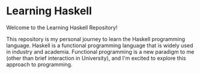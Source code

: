 # Learning Haskell

Welcome to the Learning Haskell Repository! 

This repository is my personal journey to learn the Haskell programming language. Haskell is a functional programming language that is widely used in industry and academia. Functional programming is a new paradigm to me (other than brief interaction in University), and I'm excited to explore this approach to programming.
